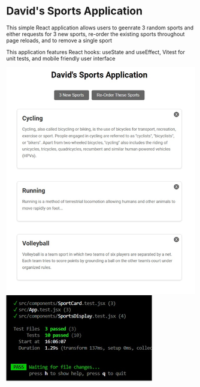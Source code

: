 # David's Sports Application

This simple React application allows users to geenrate 3 random sports and either requests for 3 new sports, re-order the existing sports throughout page reloads, and to remove a single sport

This application features React hooks: useState and useEffect, Vitest for unit tests, and mobile friendly user interface

![alt text](https://github.com/dmackeyward/davids-sports-app/blob/dev/screenshots/0.jpg?raw=true)
![alt text](https://github.com/dmackeyward/davids-sports-app/blob/dev/screenshots/1.jpg?raw=true)

